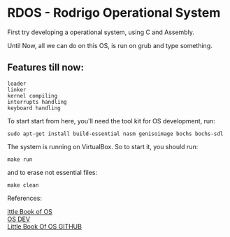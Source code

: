 # RDOS - Rodrigo Operational System

First try developing a operational system, using C and Assembly.


Until Now, all we can do on this OS, is run on grub and type something.

## Features till now:
```
loader
linker
kernel compiling
interrupts handling
keyboard handling
```

To start start from here, you'll need the tool kit for OS development, run:
```
sudo apt-get install build-essential nasm genisoimage bochs bochs-sdl
```

The system is running on VirtualBox.
So to start it, you should run:
```
make run
```
and to erase not essential files:
```
make clean
```







References:

[ittle Book of OS](https://littleosbook.github.io/)    
[OS DEV](https://wiki.osdev.org/Beginner_Mistakes)  
[Little Book Of OS  GITHUB](https://littleosbook.github.io/#virtual-machine)
